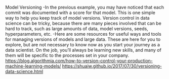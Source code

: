 Model Versioning
-In the previous example, you may have noticed that each commit was documented with a score for that model. This is one simple way to help you keep track of model versions. Version control in data science can be tricky, because there are many pieces involved that can be hard to track, such as large amounts of data, model versions, seeds, hyperparameters, etc.
-Here are some resources for useful ways and tools for managing versions of models and large data. These are here for you to explore, but are not necessary to know now as you start your journey as a data scientist. On the job, you’ll always be learning new skills, and many of them will be specific to the processes set in your company.
https://blog.algorithmia.com/how-to-version-control-your-production-machine-learning-models/
https://shuaiw.github.io/2017/07/30/versioning-data-science.html